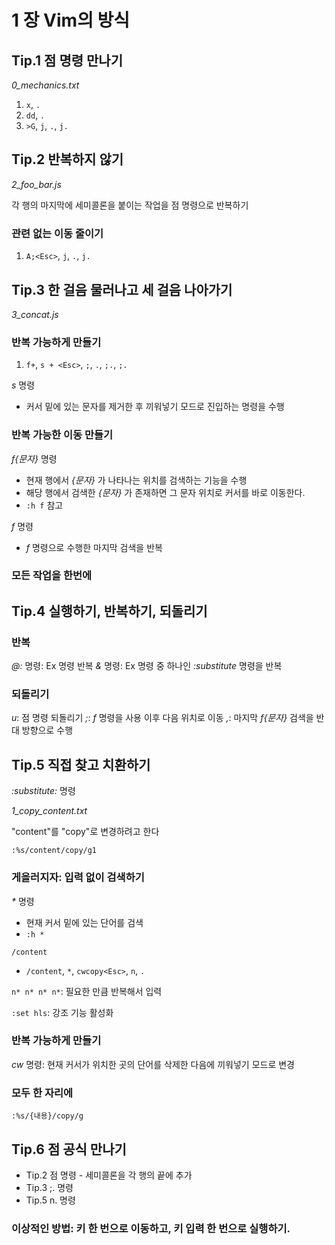 # 1 장 Vim의 방식

## Tip.1 점 명령 만나기

*0_mechanics.txt*

1. `x`, `.`
2. `dd`, `.`
3. `>G`, `j`, `.`, `j.`

## Tip.2 반복하지 않기

*2_foo_bar.js*

각 행의 마지막에 세미콜론을 붙이는 작업을 점 명령으로 반복하기

### 관련 없는 이동 줄이기

1. `A;<Esc>`, `j`, `.`, `j.`

## Tip.3 한 걸음 물러나고 세 걸음 나아가기

*3_concat.js*

### 반복 가능하게 만들기

1. `f+`, `s + <Esc>`, `;`, `.`, `;.`, `;.`

*s* 명령

* 커서 밑에 있는 문자를 제거한 후 끼워넣기 모드로 진입하는 명령을 수행

### 반복 가능한 이동 만들기

*f{문자}* 명령

* 현재 행에서 *{문자}* 가 나타나는 위치를 검색하는 기능을 수행
* 해당 행에서 검색한 *{문자}* 가 존재하면 그 문자 위치로 커서를 바로 이동한다.
* `:h f`  참고

*f* 명령

* *f* 명령으로 수행한 마지막 검색을 반복

### 모든 작업을 한번에

## Tip.4 실행하기, 반복하기, 되돌리기

### 반복

*@:* 명령: Ex 명령 반복
*&* 명령: Ex 명령 중 하나인 *:substitute* 명령을 반복

### 되돌리기

*u*: 점 명령 되돌리기
*;*: *f* 명령을 사용 이후 다음 위치로 이동
*,*: 마지막 *f{문자}* 검색을 반대 방향으로 수행

## Tip.5 직접 찾고 치환하기

*:substitute:* 명령

*1_copy_content.txt*

"content"를 "copy"로 변경하려고 한다

`:%s/content/copy/g1`

### 게을러지자: 입력 없이 검색하기

*\** 명령

* 현재 커서 밑에 있는 단어를 검색
* `:h *`

`/content`

* `/content`, `*`, `cwcopy<Esc>`, `n`, `.`

`n* n* n* n*`: 필요한 만큼 반복해서 입력

`:set hls`: 강조 기능 활성화

### 반복 가능하게 만들기

*cw* 명령: 현재 커서가 위치한 곳의 단어를 삭제한 다음에 끼워넣기 모드로 변경

### 모두 한 자리에

`:%s/{내용}/copy/g`

## Tip.6 점 공식 만나기 

* Tip.2 점 명령 - 세미콜론을 각 행의 끝에 추가
* Tip.3 ;. 명령
* Tip.5 n. 명령

### 이상적인 방법: 키 한 번으로 이동하고, 키 입력 한 번으로 실행하기.

